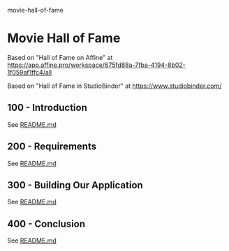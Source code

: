 movie-hall-of-fame
# Movie Hall of Fame

Based on "Hall of Fame on Affine" at https://app.affine.pro/workspace/675fd88a-7fba-4194-8b02-1f059af1ffc4/all

Based on "Hall of Fame in StudioBinder" at https://www.studiobinder.com/

## 100 - Introduction

See [README.md](./100/README.md)

## 200 - Requirements

See [README.md](./200/README.md)

## 300 - Building Our Application

See [README.md](./300/README.md)

## 400 - Conclusion

See [README.md](./400/README.md)
